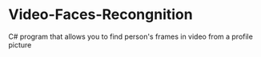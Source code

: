 # Video-Faces-Recongnition
C# program that allows you to find person's frames in video from a profile picture
